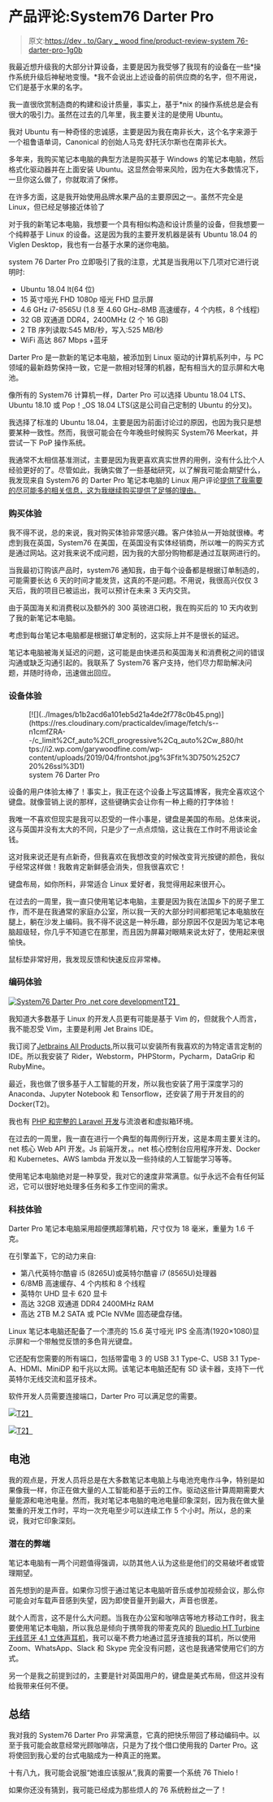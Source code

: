# 产品评论:System76 Darter Pro

> 原文:[https://dev . to/Gary _ wood fine/product-review-system 76-darter-pro-1g0b](https://dev.to/gary_woodfine/product-review-system76-darter-pro-1g0b)

我最近想升级我的大部分计算设备，主要是因为我受够了我现有的设备在一些*操作系统升级后神秘地变慢。*我不会说出上述设备的前供应商的名字，但不用说，它们是基于水果的名字。

我一直很欣赏制造商的构建和设计质量，事实上，基于*nix 的操作系统总是会有很大的吸引力。虽然在过去的几年里，我主要关注的是使用 Ubuntu。

我对 Ubuntu 有一种奇怪的忠诚感，主要是因为我在南非长大，这个名字来源于一个祖鲁语单词，Canonical 的创始人马克·舒托沃尔斯也在南非长大。

多年来，我购买笔记本电脑的典型方法是购买基于 Windows 的笔记本电脑，然后格式化驱动器并在上面安装 Ubuntu。这显然会带来风险，因为在大多数情况下，一旦你这么做了，你就取消了保修。

在许多方面，这是我开始使用品牌水果产品的主要原因之一。虽然不完全是 Linux，但已经足够接近体验了

对于我的新笔记本电脑，我想要一个具有相似构造和设计质量的设备，但我想要一个纯粹基于 Linux 的设备。这是因为我的主要开发机器是装有 Ubuntu 18.04 的 Viglen Desktop，我也有一台基于水果的迷你电脑。

system 76 Darter Pro 立即吸引了我的注意，尤其是当我用以下几项对它进行说明时:

*   Ubuntu 18.04 lt(64 位)
*   15 英寸哑光 FHD 1080p 哑光 FHD 显示屏
*   4.6 GHz i7-8565U (1.8 至 4.60 GHz–8MB 高速缓存，4 个内核，8 个线程)
*   32 GB 双通道 DDR4，2400MHz (2 个 16 GB)
*   2 TB 序列读取:545 MB/秒，写入:525 MB/秒
*   WiFi 高达 867 Mbps +蓝牙

Darter Pro 是一款新的笔记本电脑，被添加到 Linux 驱动的计算机系列中，与 PC 领域的最新趋势保持一致，它是一款相对轻薄的机器，配有相当大的显示屏和大电池。

像所有的 System76 计算机一样，Darter Pro 可以选择 Ubuntu 18.04 LTS、Ubuntu 18.10 或 Pop！_OS 18.04 LTS(这是公司自己定制的 Ubuntu 的分叉)。

我选择了标准的 Ubuntu 18.04，主要是因为前面讨论过的原因，也因为我只是想要某种一致性。然而，我很可能会在今年晚些时候购买 System76 Meerkat，并尝试一下 PoP 操作系统。

我通常不太相信基准测试，主要是因为我更喜欢真实世界的用例，没有什么比个人经验更好的了。尽管如此，我确实做了一些基础研究，以了解我可能会期望什么，我发现来自 System76 的 Darter Pro 笔记本电脑的 Linux 用户评论[提供了我需要的尽可能多的相关信息，这为我继续购买提供了足够的理由。](https://opensource.com/article/19/3/darter-pro-laptop-review)

### [](#the-purchase-experience)购买体验

我不得不说，总的来说，我对购买体验非常感兴趣。客户体验从一开始就很棒。考虑到我在英国，System76 在美国，在英国没有实体经销商，所以唯一的购买方式是通过网站。这对我来说不成问题，因为我的大部分购物都是通过互联网进行的。

当我最初订购该产品时，system76 通知我，由于每个设备都是根据订单制造的，可能需要长达 6 天的时间才能发货，这真的不是问题。不用说，我很高兴仅仅 3 天后，我的项目已被运出，我可以预计在未来 3 天内交货。

由于英国海关和消费税以及额外的 300 英镑进口税，我在购买后的 10 天内收到了我的新笔记本电脑。

考虑到每台笔记本电脑都是根据订单定制的，这实际上并不是很长的延迟。

笔记本电脑被海关延迟的问题，这可能是由快递员和英国海关和消费税之间的错误沟通或缺乏沟通引起的。我联系了 System76 客户支持，他们尽力帮助解决问题，并随时待命，迅速做出回应。

### [](#the-device-experience)设备体验

<figure>[![](../Images/b1b2acd6a101eb5d21a4de2f778c0b45.png)](https://res.cloudinary.com/practicaldev/image/fetch/s--n1cmfZRA--/c_limit%2Cf_auto%2Cfl_progressive%2Cq_auto%2Cw_880/https://i2.wp.com/garywoodfine.com/wp-content/uploads/2019/04/frontshot.jpg%3Ffit%3D750%252C720%26ssl%3D1)

<figcaption>system 76 Darter Pro</figcaption>

</figure>

设备的用户体验太棒了！事实上，我正在这个设备上写这篇博客，我完全喜欢这个键盘。就像营销上说的那样，这些键确实会让你有一种上瘾的打字体验！

我唯一不喜欢但现实是我可以忍受的一件小事是，键盘是美国的布局。总体来说，这与英国并没有太大的不同，只是少了一点点烦恼，这让我在工作时不用谈论金钱。

这对我来说还是有点新奇，但我喜欢在我想改变的时候改变背光按键的颜色，我似乎经常这样做！我敢肯定新鲜感会消失，但我很喜欢它！

键盘布局，如你所料，非常适合 Linux 爱好者，我觉得用起来很开心。

在过去的一周里，我一直只使用笔记本电脑，主要是因为我在法国乡下的房子里工作，而不是在我通常的家庭办公室，所以我一天的大部分时间都把笔记本电脑放在腿上，躺在沙发上编码。我不得不说这是一种乐趣，部分原因不仅是因为笔记本电脑超级轻，你几乎不知道它在那里，而且因为屏幕对眼睛来说太好了，使用起来很愉快。

鼠标垫非常好用，我发现反馈和快速反应非常棒。

### [](#the-coding-experience)编码体验

[![System76 Darter Pro .net core development](../Images/263fe54aab57e0e45678959ef7402ac0.png)T2】](https://res.cloudinary.com/practicaldev/image/fetch/s--63DS5p_r--/c_limit%2Cf_auto%2Cfl_progressive%2Cq_auto%2Cw_880/https://i1.wp.com/garywoodfine.com/wp-content/uploads/2019/04/code-shot.jpg%3Ffit%3D750%252C838%26ssl%3D1)

我知道大多数基于 Linux 的开发人员更有可能是基于 Vim 的，但就我个人而言，我不能忍受 Vim，主要是利用 Jet Brains IDE。

我订阅了[Jetbrains All Products](https://www.jetbrains.com/store/?fromMenu#edition=personal),所以我可以安装所有我喜欢的为特定语言定制的 IDE。所以我安装了 Rider，Webstorm，PHPStorm，Pycharm，DataGrip 和 RubyMine。

最近，我也做了很多基于人工智能的开发，所以我也安装了用于深度学习的 Anaconda、Jupyter Notebook 和 Tensorflow，还安装了用于开发目的的 Docker(T2)。

我也有 [PHP 和完整的 Laravel 开发](https://dev.to/gary_woodfine/how-to-install-laravel-56-on-ubuntu-1804-45m1-temp-slug-8126271)与流浪者和虚拟箱环境。

在过去的一周里，我一直在进行一个典型的每周例行开发，这是本周主要关注的。net 核心 Web API 开发。Js 前端开发，。net 核心控制台应用程序开发、Docker 和 Kubernetes、AWS lambda 开发以及一些持续的人工智能学习等等。

使用笔记本电脑绝对是一种享受，我对它的速度非常满意。似乎永远不会有任何延迟，它可以很好地处理多任务和多工作空间的需求。

### [](#the-tech-experience)科技体验

Darter Pro 笔记本电脑采用超便携超薄机箱，尺寸仅为 18 毫米，重量为 1.6 千克。

在引擎盖下，它的动力来自:

*   第八代英特尔酷睿 i5 (8265U)或英特尔酷睿 i7 (8565U)处理器
*   6/8MB 高速缓存、4 个内核和 8 个线程
*   英特尔 UHD 显卡 620 显卡
*   高达 32GB 双通道 DDR4 2400MHz RAM
*   高达 2TB M.2 SATA 或 PCIe NVMe 固态硬盘存储。

Linux 笔记本电脑还配备了一个漂亮的 15.6 英寸哑光 IPS 全高清(1920×1080)显示屏和一个带触觉反馈的多色背光键盘。

它还配有您需要的所有端口，包括带雷电 3 的 USB 3.1 Type-C、USB 3.1 Type-A、HDMI、MiniDP 和千兆以太网。该笔记本电脑还配有 SD 读卡器，支持下一代英特尔无线交流和蓝牙技术。

软件开发人员需要连接端口，Darter Pro 可以满足您的需要。

[![](../Images/220ac2d2eb4b6a98f928378dc4b7ccf7.png)T2】](https://res.cloudinary.com/practicaldev/image/fetch/s--tMByiyaL--/c_limit%2Cf_auto%2Cfl_progressive%2Cq_auto%2Cw_880/https://i0.wp.com/garywoodfine.com/wp-content/uploads/2019/04/side-shot.jpg%3Ffit%3D750%252C830%26ssl%3D1)

[![](../Images/5c5f1b618b30772840e838c1d358f383.png)T2】](https://res.cloudinary.com/practicaldev/image/fetch/s--9cKGoIRe--/c_limit%2Cf_auto%2Cfl_progressive%2Cq_auto%2Cw_880/https://i1.wp.com/garywoodfine.com/wp-content/uploads/2019/04/side-shot2.jpg%3Ffit%3D750%252C358%26ssl%3D1)

## [](#battery)电池

我的观点是，开发人员将总是在大多数笔记本电脑上与电池充电作斗争，特别是如果像我一样，你正在做大量的人工智能和基于云的工作。驱动这些计算周期需要大量能源和电池电量。然而，我对笔记本电脑的电池电量印象深刻，因为我在做大量繁重的开发工作时，平均一次充电至少可以连续工作 5 个小时。所以，总的来说，我对它印象深刻。

### [](#potential-drawbacks)潜在的弊端

笔记本电脑有一两个问题值得强调，以防其他人认为这些是他们的交易破坏者或管理期望。

首先想到的是声音。如果你习惯于通过笔记本电脑听音乐或参加视频会议，那么你可能会对车载声音感到失望，因为即使音量开到最大，声音也很差。

就个人而言，这不是什么大问题。当我在办公室和咖啡店等地方移动工作时，我主要使用笔记本电脑，所以我总是倾向于携带我的带麦克风的 [Bluedio HT Turbine 无线蓝牙 4.1 立体声耳机](https://amzn.to/2Phh04a)，我可以毫不费力地通过蓝牙连接我的耳机，所以使用 Zoom、WhatsApp、Slack 和 Skype 完全没有问题，这也是我通常使用它们的方式。

另一个是我之前提到过的，主要是针对英国用户的，键盘是美式布局，但这并没有给我带来任何不便。

## [](#summary)总结

我对我的 System76 Darter Pro 非常满意，它真的把快乐带回了移动编码中。以至于我可能会故意经常光顾咖啡店，只是为了找个借口使用我的 Darter Pro。这将使回到我心爱的台式电脑成为一种真正的拖累。

十有八九，我可能会说服“她谁应该服从”,我真的需要一个系统 76 Thielo !

如果你还没有猜到，我可能已经成为那些烦人的 76 系统粉丝之一了！